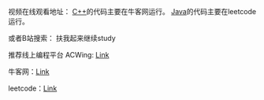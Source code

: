 视频在线观看地址：
[C++](https://www.bilibili.com/video/BV1zK4y1r7tn)的代码主要在牛客网运行。
[Java](https://www.bilibili.com/video/av883062137)的代码主要在leetcode运行。

或者B站搜索： 扶我起来继续study

推荐线上编程平台
ACWing: [Link](https://www.acwing.com/activity/content/punch_the_clock/5/)

牛客网：[Link](https://www.nowcoder.com/ta/coding-interviews)

leetcode：[Link](https://leetcode-cn.com/problemset/lcof/)

